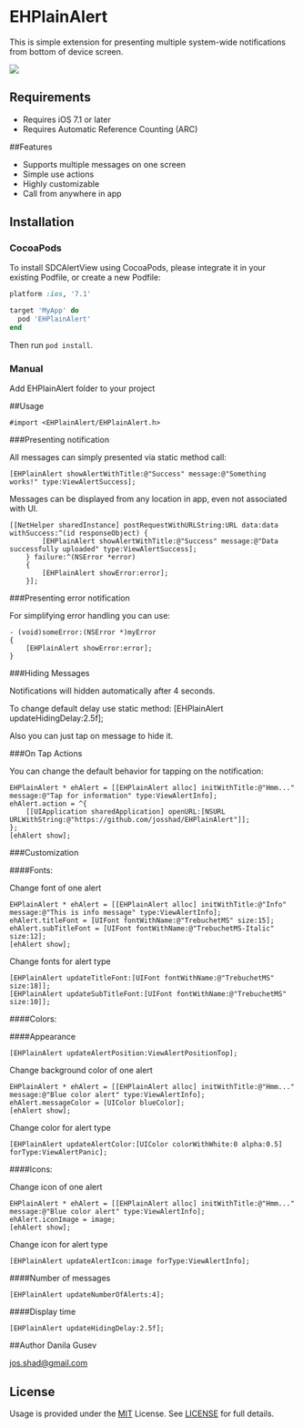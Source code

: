 # EHPlainAlert

This is simple extension for presenting multiple system-wide notifications from bottom of device screen.

<img src="http://josshad.github.io/EHPlainAlert/EHPlainAlert.gif">

## Requirements

- Requires iOS 7.1 or later
- Requires Automatic Reference Counting (ARC)

##Features

- Supports multiple messages on one screen
- Simple use actions
- Highly customizable
- Call from anywhere in app

## Installation

### CocoaPods
To install SDCAlertView using CocoaPods, please integrate it in your existing Podfile, or create a new Podfile:

```ruby
platform :ios, '7.1'

target 'MyApp' do
  pod 'EHPlainAlert'
end
```
Then run `pod install`.

### Manual

Add EHPlainAlert folder to your project 


##Usage

	#import <EHPlainAlert/EHPlainAlert.h>

###Presenting notification

All messages can simply presented via static method call:

	[EHPlainAlert showAlertWithTitle:@"Success" message:@"Something works!" type:ViewAlertSuccess];

Messages can be displayed from any location in app, even not associated with UI. 

    [[NetHelper sharedInstance] postRequestWithURLString:URL data:data withSuccess:^(id responseObject) {
            [EHPlainAlert showAlertWithTitle:@"Success" message:@"Data successfully uploaded" type:ViewAlertSuccess];
        } failure:^(NSError *error)
        {
            [EHPlainAlert showError:error];
        }];


###Presenting error notification

For simplifying error handling you can use:

	- (void)someError:(NSError *)myError
	{
		[EHPlainAlert showError:error];
	}

###Hiding Messages

Notifications will hidden automatically after 4 seconds. 

To change default delay use static method:
    [EHPlainAlert updateHidingDelay:2.5f];

Also you can just tap on message to hide it.

###On Tap Actions

You can change the default behavior for tapping on the notification:

    EHPlainAlert * ehAlert = [[EHPlainAlert alloc] initWithTitle:@"Hmm..." message:@"Tap for information" type:ViewAlertInfo];
    ehAlert.action = ^{
        [[UIApplication sharedApplication] openURL:[NSURL URLWithString:@"https://github.com/josshad/EHPlainAlert"]];
    };
    [ehAlert show];

###Customization

####Fonts:

Change font of one alert

	EHPlainAlert * ehAlert = [[EHPlainAlert alloc] initWithTitle:@"Info" message:@"This is info message" type:ViewAlertInfo];
    ehAlert.titleFont = [UIFont fontWithName:@"TrebuchetMS" size:15];
    ehAlert.subTitleFont = [UIFont fontWithName:@"TrebuchetMS-Italic" size:12];
    [ehAlert show];

Change fonts for alert type

    [EHPlainAlert updateTitleFont:[UIFont fontWithName:@"TrebuchetMS" size:18]];
    [EHPlainAlert updateSubTitleFont:[UIFont fontWithName:@"TrebuchetMS" size:10]];

####Colors:

####Appearance

    [EHPlainAlert updateAlertPosition:ViewAlertPositionTop];

Change background color of one alert

	EHPlainAlert * ehAlert = [[EHPlainAlert alloc] initWithTitle:@"Hmm..." message:@"Blue color alert" type:ViewAlertInfo];
    ehAlert.messageColor = [UIColor blueColor];
    [ehAlert show];

Change color for alert type

    [EHPlainAlert updateAlertColor:[UIColor colorWithWhite:0 alpha:0.5] forType:ViewAlertPanic];

####Icons:

Change icon of one alert

    EHPlainAlert * ehAlert = [[EHPlainAlert alloc] initWithTitle:@"Hmm..." message:@"Blue color alert" type:ViewAlertInfo];
    ehAlert.iconImage = image;
    [ehAlert show];

Change icon for alert type

    [EHPlainAlert updateAlertIcon:image forType:ViewAlertInfo]; 

####Number of messages
    
    [EHPlainAlert updateNumberOfAlerts:4];

####Display time

    [EHPlainAlert updateHidingDelay:2.5f];

##Author
Danila Gusev

<a href="mailto:jos.shad@gmail.com">jos.shad@gmail.com</a>

## License

Usage is provided under the <a href="http://opensource.org/licenses/MIT" target="_blank">MIT</a> License. See <a href="https://github.com/josshad/EHPlainAlert/blob/master/LICENSE">LICENSE</a> for full details.
